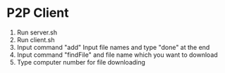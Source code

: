 # P2P Client
1. Run server.sh
2. Run client.sh
3. Input command "add"
Input file names and type "done" at the end
5. Input command "findFile" and file name which you want to download
6. Type computer number for file downloading

